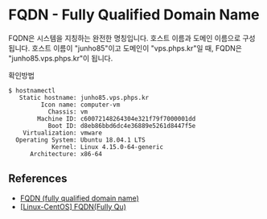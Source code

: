 # FQDN - Fully Qualified Domain Name
FQDN은 시스템을 지칭하는 완전한 명칭입니다. 호스트 이름과 도메인 이름으로 구성됩니다. 호스트 이름이 "junho85"이고 도메인이 "vps.phps.kr"일 때, FQDN은 "junho85.vps.phps.kr"이 됩니다. 

확인방법
```
$ hostnamectl
   Static hostname: junho85.vps.phps.kr
         Icon name: computer-vm
           Chassis: vm
        Machine ID: c60072148264304e321f79f7000001dd
           Boot ID: d8eb86bbd6dc4e36889e5261d8447f5e
    Virtualization: vmware
  Operating System: Ubuntu 18.04.1 LTS
            Kernel: Linux 4.15.0-64-generic
      Architecture: x86-64
```

## References
* [FQDN (fully qualified domain name)](http://www.terms.co.kr/FQDN.htm)
* [[Linux-CentOS] FQDN(Fully Qu)](http://blog.naver.com/yehyang0512/221407967289)
